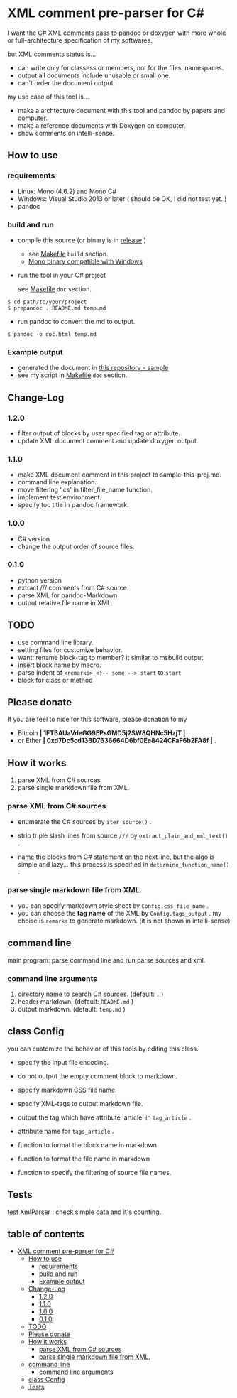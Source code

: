 <link href="swiss.css" rel="stylesheet"></link> <!-- README.md -->

XML comment pre-parser for C\#
==============================

I want the C\# XML comments pass to pandoc or doxygen with more whole or
full-architecture specification of my softwares.

but XML comments status is...

-   can write only for classess or members, not for the files,
    namespaces.
-   output all documents include unusable or small one.
-   can't order the document output.

my use case of this tool is...

-   make a archtecture document with this tool and pandoc by papers and
    computer.
-   make a reference documents with Doxygen on computer.
-   show comments on intelli-sense.

How to use
----------

### requirements

-   Linux: Mono (4.6.2) and Mono C\#
-   Windows: Visual Studio 2013 or later ( should be OK, I did not test
    yet. )
-   pandoc

### build and run

-   compile this source (or binary is in [release](release) )

    -   see [Makefile](Makefile) `build` section.
    -   [Mono binary compatible with
        Windows](https://www.mono-project.com/docs/faq/technical/#is-mono-binary-compatible-with-windows%5D)

-   run the tool in your C\# project

    see [Makefile](Makefile) `doc` section.

``` {.bash}
$ cd path/to/your/project
$ prepandoc . README.md temp.md
```

-   run pandoc to convert the md to output.

``` {.bash}
$ pandoc -o doc.html temp.md
```

### Example output

-   generated the document in [this repository -
    sample](sample-this-proj.md)
-   see my script in [Makefile](Makefile) `doc` section.

Change-Log
----------

### 1.2.0

-   filter output of blocks by user specified tag or attribute.
-   update XML document comment and update doxygen output.

### 1.1.0

-   make XML document comment in this project to sample-this-proj.md.
-   command line explanation.
-   move filtering '.cs' in filter\_file\_name function.
-   implement test environment.
-   specify toc title in pandoc framework.

### 1.0.0

-   C\# version
-   change the output order of source files.

### 0.1.0

-   python version
-   extract /// comments from C\# source.
-   parse XML for pandoc-Markdown
-   output relative file name in XML.

TODO
----

-   use command line library.
-   setting files for customize behavior.
-   want: rename block-tag to member? it similar to msbuild output.
-   insert block name by macro.
-   parse indent of `<remarks> <!-- some --> start` to `start`
-   block for class or method

Please donate
-------------

If you are feel to nice for this software, please donation to my

-   Bitcoin **| 1FTBAUaVdeGG9EPsGMD5j2SW8QHNc5HzjT |**
-   or Ether **| 0xd7Dc5cd13BD7636664D6bf0Ee8424CFaF6b2FA8f |** .

<!-- prepandoc.cs -->
How it works
------------

1.  parse XML from C\# sources
2.  parse single markdown file from XML.

### parse XML from C\# sources

-   enumerate the C\# sources by `iter_source()` .

-   strip triple slash lines from source `///` by
    `extract_plain_and_xml_text()` .

-   name the blocks from C\# statement on the next line, but the algo is
    simple and lazy... this process is specified in
    `determine_function_name()` .

### parse single markdown file from XML.

-   you can specify markdown style sheet by `Config.css_file_name` .
-   you can choose the **tag name** of the XML by `Config.tags_output` .
    my choise is `remarks` to generate markdown. (it is not shown in
    intelli-sense)

command line
------------

main program: parse command line and run parse sources and xml.

### command line arguments

1.  directory name to search C\# sources. (default: `.` )
2.  header markdown. (default: `README.md` )
3.  output markdown. (default: `temp.md` )

<!-- config.cs -->
class Config
------------

you can customize the behavior of this tools by editing this class.

-   specify the input file encoding.

-   do not output the empty comment block to markdown.

-   specify markdown CSS file name.

-   specify XML-tags to output markdown file.

-   output the tag which have attribute 'article' in `tag_article` .

-   attribute name for `tags_article` .

-   function to format the block name in markdown

-   function to format the file name in markdown

-   function to specify the filtering of source file names.

<!-- common.cs -->
<!-- tests.cs -->
Tests
-----

test XmlParser
:   check simple data and it's counting.

## table of contents

-   [XML comment pre-parser for C\#](#xml-comment-pre-parser-for-c)
    -   [How to use](#how-to-use)
        -   [requirements](#requirements)
        -   [build and run](#build-and-run)
        -   [Example output](#example-output)
    -   [Change-Log](#change-log)
        -   [1.2.0](#section)
        -   [1.1.0](#section-1)
        -   [1.0.0](#section-2)
        -   [0.1.0](#section-3)
    -   [TODO](#todo)
    -   [Please donate](#please-donate)
    -   [How it works](#how-it-works)
        -   [parse XML from C\# sources](#parse-xml-from-c-sources)
        -   [parse single markdown file from
            XML.](#parse-single-markdown-file-from-xml.)
    -   [command line](#command-line)
        -   [command line arguments](#command-line-arguments)
    -   [class Config](#class-config)
    -   [Tests](#tests)


